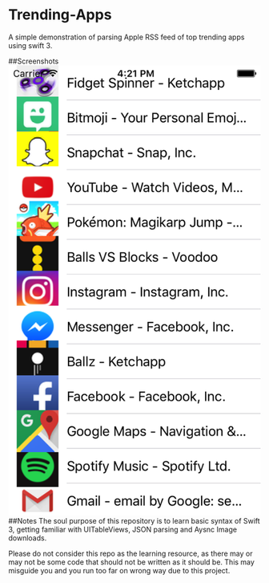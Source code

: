 # Trending-Apps
A simple demonstration of parsing Apple RSS feed of top trending apps using swift 3.


##Screenshots
![alt text](https://github.com/iOSCuriosity/Trending-Apps/blob/master/Trending%20Apps/preview.png)
##Notes
The soul purpose of this repository is to learn basic syntax of Swift 3, getting familiar with UITableViews, JSON parsing and Aysnc Image downloads.
 
Please do not consider this repo as the learning resource, as there may or may not be some code that should not be written as it should be. This may misguide you and you run too far on wrong way due to this project.
